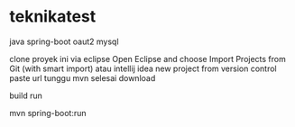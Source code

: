 # teknikatest
java spring-boot oaut2 mysql 

clone proyek ini via eclipse Open Eclipse and choose Import Projects from Git (with smart import) atau intellij idea new project from version control 
paste url 
tunggu mvn selesai download

build run

mvn spring-boot:run
